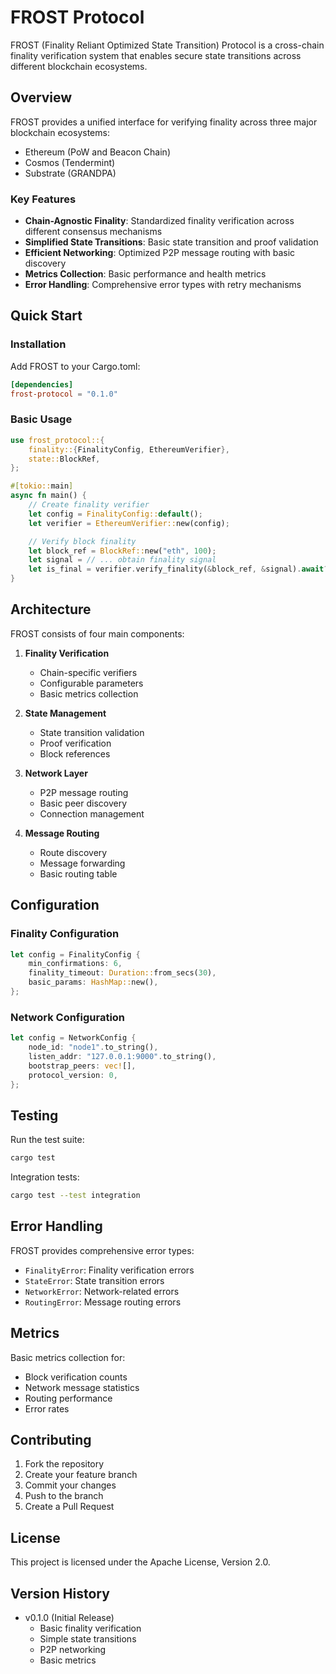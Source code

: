 # FROST Protocol

FROST (Finality Reliant Optimized State Transition) Protocol is a cross-chain finality verification system that enables secure state transitions across different blockchain ecosystems.

## Overview

FROST provides a unified interface for verifying finality across three major blockchain ecosystems:
- Ethereum (PoW and Beacon Chain)
- Cosmos (Tendermint)
- Substrate (GRANDPA)

### Key Features

- **Chain-Agnostic Finality**: Standardized finality verification across different consensus mechanisms
- **Simplified State Transitions**: Basic state transition and proof validation
- **Efficient Networking**: Optimized P2P message routing with basic discovery
- **Metrics Collection**: Basic performance and health metrics
- **Error Handling**: Comprehensive error types with retry mechanisms

## Quick Start

### Installation

Add FROST to your Cargo.toml:
```toml
[dependencies]
frost-protocol = "0.1.0"
```

### Basic Usage

```rust
use frost_protocol::{
    finality::{FinalityConfig, EthereumVerifier},
    state::BlockRef,
};

#[tokio::main]
async fn main() {
    // Create finality verifier
    let config = FinalityConfig::default();
    let verifier = EthereumVerifier::new(config);

    // Verify block finality
    let block_ref = BlockRef::new("eth", 100);
    let signal = // ... obtain finality signal
    let is_final = verifier.verify_finality(&block_ref, &signal).await?;
}
```

## Architecture

FROST consists of four main components:

1. **Finality Verification**
   - Chain-specific verifiers
   - Configurable parameters
   - Basic metrics collection

2. **State Management**
   - State transition validation
   - Proof verification
   - Block references

3. **Network Layer**
   - P2P message routing
   - Basic peer discovery
   - Connection management

4. **Message Routing**
   - Route discovery
   - Message forwarding
   - Basic routing table

## Configuration

### Finality Configuration

```rust
let config = FinalityConfig {
    min_confirmations: 6,
    finality_timeout: Duration::from_secs(30),
    basic_params: HashMap::new(),
};
```

### Network Configuration

```rust
let config = NetworkConfig {
    node_id: "node1".to_string(),
    listen_addr: "127.0.0.1:9000".to_string(),
    bootstrap_peers: vec![],
    protocol_version: 0,
};
```

## Testing

Run the test suite:
```bash
cargo test
```

Integration tests:
```bash
cargo test --test integration
```

## Error Handling

FROST provides comprehensive error types:
- `FinalityError`: Finality verification errors
- `StateError`: State transition errors
- `NetworkError`: Network-related errors
- `RoutingError`: Message routing errors

## Metrics

Basic metrics collection for:
- Block verification counts
- Network message statistics
- Routing performance
- Error rates

## Contributing

1. Fork the repository
2. Create your feature branch
3. Commit your changes
4. Push to the branch
5. Create a Pull Request

## License

This project is licensed under the Apache License, Version 2.0.

## Version History

- v0.1.0 (Initial Release)
  - Basic finality verification
  - Simple state transitions
  - P2P networking
  - Basic metrics 